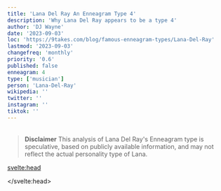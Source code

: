 ```yaml
---
title: 'Lana Del Ray An Enneagram Type 4'
description: 'Why Lana Del Ray appears to be a type 4'
author: 'DJ Wayne'
date: '2023-09-03'
loc: 'https://9takes.com/blog/famous-enneagram-types/Lana-Del-Ray'
lastmod: '2023-09-03'
changefreq: 'monthly'
priority: '0.6'
published: false
enneagram: 4
type: ['musician']
person: 'Lana-Del-Ray'
wikipedia: ''
twitter: ''
instagram: ''
tiktok: ''
---
```


<!-- // notes:  -->

<!-- https://www.youtube.com/shorts/bpO7DFOR-24 -->

<script>
	import  PopCard  from "../../../lib/components/atoms/PopCard.svelte";
</script>

<div
	style="display: flex;
    justify-content: center;
    margin: 1rem 0;
	"
>
	<PopCard
		image={`/types/4s/${'Lana-Del-Ray'}.webp`}
		showIcon={false}
		displayText="Lana Del Ray"
		subtext=""
	/>
</div>

> **Disclaimer** This analysis of Lana Del Ray's Enneagram type is speculative, based on publicly available information, and may not reflect the actual personality type of Lana.

<p class="firstLetter"></p>

<svelte:head>

<script type="application/ld+json">

</script>

</svelte:head>

<style lang="scss"></style>
